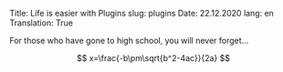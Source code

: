 Title: Life is easier with Plugins
slug: plugins
Date: 22.12.2020
lang: en
Translation: True

For those who have gone to high school, you will never forget...

$$ x=\frac{-b\pm\sqrt{b^2-4ac}}{2a} $$